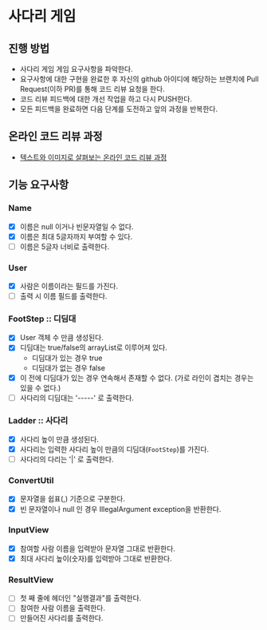 # 사다리 게임
## 진행 방법
* 사다리 게임 게임 요구사항을 파악한다.
* 요구사항에 대한 구현을 완료한 후 자신의 github 아이디에 해당하는 브랜치에 Pull Request(이하 PR)를 통해 코드 리뷰 요청을 한다.
* 코드 리뷰 피드백에 대한 개선 작업을 하고 다시 PUSH한다.
* 모든 피드백을 완료하면 다음 단계를 도전하고 앞의 과정을 반복한다.

## 온라인 코드 리뷰 과정
* [텍스트와 이미지로 살펴보는 온라인 코드 리뷰 과정](https://github.com/nextstep-step/nextstep-docs/tree/master/codereview)

## 기능 요구사항
### Name
- [X] 이름은 null 이거나 빈문자열일 수 없다.
- [X] 이름은 최대 5글자까지 부여할 수 있다.
- [ ] 이름은 5글자 너비로 출력한다.

### User
- [X] 사람은 이름이라는 필드를 가진다.
- [ ] 출력 시 이름 필드를 출력한다.

### FootStep :: 디딤대
- [X] User 객체 수 만큼 생성된다.
- [X] 디딤대는 true/false의 arrayList로 이루어져 있다.
    - 디딤대가 있는 경우 true
    - 디딤대가 없는 경우 false
- [X] 이 전에 디딤대가 있는 경우 연속해서 존재할 수 없다. (가로 라인이 겹치는 경우는 있을 수 없다.)
- [ ] 사다리의 디딤대는 '-----' 로 출력한다.

### Ladder :: 사다리
- [X] 사다리 높이 만큼 생성된다.
- [X] 사다리는 입력한 사다리 높이 만큼의 디딤대(`FootStep`)를 가진다.
- [ ] 사다리의 다리는 '|' 로 출력한다.

### ConvertUtil
- [X] 문자열을 쉽표(,) 기준으로 구분한다.
- [X] 빈 문자열이나 null 인 경우 IllegalArgument exception을 반환한다.

### InputView
- [X] 참여할 사람 이름을 입력받아 문자열 그대로 반환한다.
- [X] 최대 사다리 높이(숫자)를 입력받아 그대로 반환한다.

### ResultView
- [ ] 첫 째 줄에 헤더인 "실행결과"를 출력한다.
- [ ] 참여한 사람 이름을 출력한다.
- [ ] 만들어진 사다리를 출력한다.